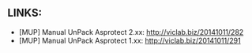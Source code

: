 ## LINKS:
* [MUP] Manual UnPack Asprotect 2.xx: http://viclab.biz/20141011/282
* [MUP] Manual UnPack Asprotect 1.xx: http://viclab.biz/20141011/291
